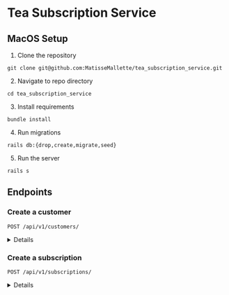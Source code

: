 # Tea Subscription Service

## MacOS Setup

1. Clone the repository
```
git clone git@github.com:MatisseMallette/tea_subscription_service.git
```
2. Navigate to repo directory
```
cd tea_subscription_service
```
3. Install requirements
```
bundle install
```
4. Run migrations
```
rails db:{drop,create,migrate,seed}
```
5. Run the server
```
rails s
```

## Endpoints

### Create a customer

```http
POST /api/v1/customers/
```

<details close>
<summary>  Details </summary>
<br>


Parameters: <br>
```
FIRST_NAME=string
LAST_NAME=string
EMAIL=string
ADDRESS=string
```

| Code | Description |
| :--- | :--- |
| 200 | `OK` |

Example Response:

```json
{
    "data": {
        "id": "3",
        "type": "customer",
        "attributes": {
            "first_name": "jeff",
            "last_name": "johnson",
            "email": "jeffjohnson@gmail.com",
            "address": "123 Main Street"
        }
    }
}
```
</details>

### Create a subscription

```http
POST /api/v1/subscriptions/
```

<details close>
<summary>  Details </summary>
<br>


Parameters: <br>
```
TITLE=string
PRICE=string
STATUS=string
FREQUENCY=string
TEA_ID=integer
CUSTOMER_ID=integer
```

| Code | Description |
| :--- | :--- |
| 200 | `OK` |

Example Response:

```json
{
    "data": {
        "id": "1",
        "type": "subscription",
        "attributes": {
            "title": "A subscription!",
            "price": "$100",
            "status": "active",
            "frequency": "high"
        },
        "relationships": {
            "customer": {
                "data": {
                    "id": "1",
                    "type": "customer"
                }
            },
            "tea": {
                "data": {
                    "id": "1",
                    "type": "tea"
                }
            }
        }
    }
}
```
</details>
